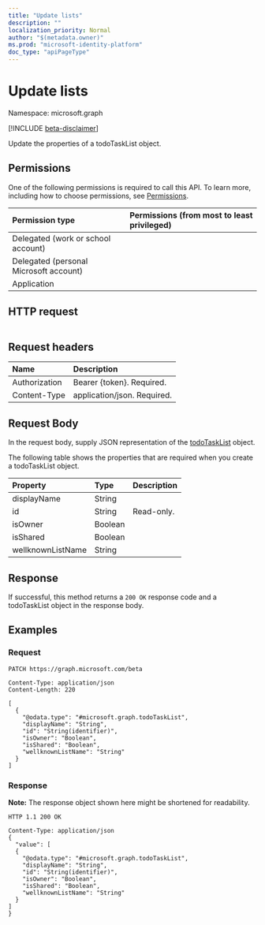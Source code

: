 ```yaml
---
title: "Update lists"
description: ""
localization_priority: Normal
author: "$(metadata.owner)"
ms.prod: "microsoft-identity-platform"
doc_type: "apiPageType"
---
```


# Update lists

Namespace: microsoft.graph

[!INCLUDE [beta-disclaimer](../../includes/beta-disclaimer.md)]

Update the properties of a todoTaskList object.

## Permissions

One of the following permissions is required to call this API. To learn more, including how to choose permissions, see [Permissions](/graph/permissions-reference).

| Permission type                        | Permissions (from most to least privileged) |
| :------------------------------------- | :------------------------------------------ |
| Delegated (work or school account)     |                                             |
| Delegated (personal Microsoft account) |                                             |
| Application                            |                                             |

## HTTP request

<!-- {
  "blockType": "ignored"
}
-->

```http

```

## Request headers

| Name          | Description                 |
| :------------ | :-------------------------- |
| Authorization | Bearer {token}. Required.   |
| Content-Type  | application/json. Required. |

## Request Body

In the request body, supply JSON representation of the [todoTaskList](../resources/-todotasklist.md) object.

<!-- Actions and Functions -->

<!-- CRUD Methods -->

The following table shows the properties that are required when you create a todoTaskList object.

| Property          | Type    | Description |
| :---------------- | :------ | :---------- |
| displayName       | String  |             |
| id                | String  | Read-only.  |
| isOwner           | Boolean |             |
| isShared          | Boolean |             |
| wellknownListName | String  |             |

## Response

If successful, this method returns a `200 OK` response code and a todoTaskList object in the response body.

## Examples

### Request

<!-- {
  "blockType": "request",
  "name": "update_lists"
}
-->

```http
PATCH https://graph.microsoft.com/beta

Content-Type: application/json
Content-Length: 220

[
  {
    "@odata.type": "#microsoft.graph.todoTaskList",
    "displayName": "String",
    "id": "String(identifier)",
    "isOwner": "Boolean",
    "isShared": "Boolean",
    "wellknownListName": "String"
  }
]

```

### Response

**Note:** The response object shown here might be shortened for readability.

<!-- {
  "blockType": "response",
  "truncated": true,
  "@odata.type": "$(this.ReturnTypeFullName)"
}
-->

```http
HTTP 1.1 200 OK

Content-Type: application/json
{
  "value": [
  {
    "@odata.type": "#microsoft.graph.todoTaskList",
    "displayName": "String",
    "id": "String(identifier)",
    "isOwner": "Boolean",
    "isShared": "Boolean",
    "wellknownListName": "String"
  }
]
}

```
